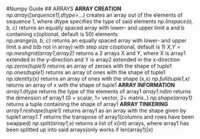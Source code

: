 #Numpy Guide
	## ARRAYS
  		**ARRAY CREATION**
			_np.array([sequence1],dtype=...)_ creates an array out of the elements of sequence 1, where dtype specifies the type of said elements
			_np.linspace(a, b, c)_ returns an equally spaced array with lower- and upper limit a and b containing c(optional, default is 50) elements  
			_np.arange(a, b, c)_ returns an equally spaced array with lower- and upper limit a and b(b not in array) with step size c(optional, default is 1)
			_X,Y = np.meshgrid(array1,array2)_ returns a 2 arrays X and Y, where X is array1 extended in the y-direction and Y is array2 extended in the x-direction
			_np.zeros(tuple1)_ returns an array of zeroes with the shape of tuple1
			_np.ones(tuple1)_ returns an array of ones with the shape of tuple1
			_np.identity(x)_ returns an array of ones with the shape (x,x)
			_np.full(tuple1,x)_ returns an array of x with the shape of tuple1
		**ARRAY INFORMATION**
			_array1.dtype_ returns the type of the elements of array1
			_array1.ndim_ returns the dimension of array1 (0 = scalar, 1= vector, 2= matrix..)
			_np.shape(array1)_ returns a tuple containing the shape of array1
		**ARRAY TINKERING**
			_array1.reshape(tuple1)_ returns array1 as an array with the shape given by tuple1
			_array1.T_ returns the transpose of array1(columns and rows have been swapped)
			_np.split(array1,x)_ returns a list of x(int) arrays, where array1 has been splitted up into said arrays(only works if len(array1)|x)
